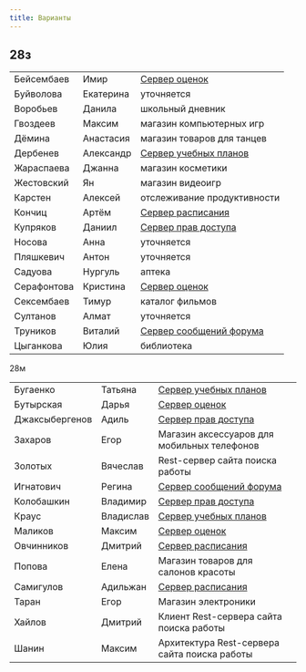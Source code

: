 ```yaml
---
title: Варианты
---
```


## 28з

|            |           |                             |
|------------|-----------|-----------------------------|
| Бейсембаев | Имир      | [Сервер оценок](../tasks/#сервер-оценок) |
| Буйволова  | Екатерина | уточняется |
| Воробьев   | Данила    | школьный дневник            |
| Гвоздеев   | Максим    | магазин компьютерных игр    |
| Дёмина     | Анастасия | магазин товаров для танцев  |
| Дербенев   | Александр | [Сервер учебных планов](../tasks/#сервер-учебных-планов) |
| Жараспаева | Джанна    | магазин косметики           |
| Жестовский | Ян        | магазин видеоигр            |
| Карстен    | Алексей   | отслеживание продуктивности |
| Кончиц     | Артём     | [Сервер расписания](../tasks/#сервер-расписания) |
| Купряков   | Даниил    | [Сервер прав доступа](../tasks/#сервер-прав-доступ) |
| Носова     | Анна      | уточняется |
| Пляшкевич  | Антон     | уточняется |
| Садуова    | Нургуль   | аптека                      |
| Серафонтова| Кристина  | [Сервер оценок](../tasks/#сервер-оценок) |
| Сексембаев | Тимур     | каталог фильмов             |
| Султанов   | Алмат     | уточняется |
| Труников   | Виталий   | [Сервер сообщений форума](../tasks/#сервер-сообщений-форума) |
| Цыганкова  | Юлия      | библиотека                  |

28м

|                |           |                                             |
|----------------|-----------|---------------------------------------------|
| Бугаенко       | Татьяна   | [Сервер учебных планов](../tasks/#сервер-учебных-планов) |
| Бутырская      | Дарья     | [Сервер оценок](../tasks/#сервер-оценок) |
| Джаксыбергенов | Адиль     | [Сервер прав доступа](../tasks/#сервер-прав-доступ) |
| Захаров        | Егор      | Магазин аксессуаров для мобильных телефонов |
| Золотых        | Вячеслав  | Rest-cервер сайта поиска работы |
| Игнатович      | Регина    | [Сервер сообщений форума](../tasks/#сервер-сообщений-форума) |
| Колобашкин     | Владимир  | [Сервер прав доступа](../tasks/#сервер-прав-доступ) |
| Краус          | Владислав | [Сервер учебных планов](../tasks/#сервер-учебных-планов) |
| Маликов        | Максим    | [Сервер оценок](../tasks/#сервер-оценок) |
| Овчинников     | Дмитрий   | [Сервер расписания](../tasks/#сервер-расписания) |
| Попова         | Елена     | Магазин товаров для салонов красоты         |
| Самигулов      | Адильжан  | [Сервер расписания](../tasks/#сервер-расписания) |
| Таран          | Егор      | Магазин электроники                         |
| Хайлов         | Дмитрий   | Клиент Rest-cервера сайта поиска работы |
| Шанин          | Максим    | Архитектура Rest-cервера сайта поиска работы |
